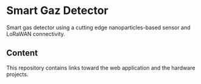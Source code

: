 # Smart Gaz Detector
Smart gas detector using a cutting edge nanoparticles-based sensor and LoRaWAN connectivity.

## Content
This repository contains links toward the web application and the hardware projects. 
